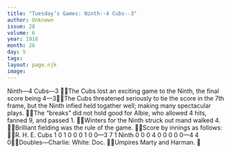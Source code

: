 ```yaml
---
title: "Tuesday’s Games: Ninth--4 Cubs--3"
author: Unknown
issue: 28
volume: 6
year: 1916
month: 26
day: V
tags:
layout: page.njk
image:
---
```

Ninth—4 Cubs—3 The Cubs lost an exciting game to the Ninth, the final score being 4—3The Cubs threatened seriously to tie the score in the 7th frame, but the Ninth infied held togather well; making many spectacular plays. The “breaks” did not hold good for Albie, who allowed 4 hits, fanned 9, and passed 1. Winters for the Ninth struck out mand walked 4. Brilliant fielding was the rule of the game. Score by innings as follows: R. H. E. Cubs 1 0 1 0 0 0 1 0 0—3 7 1 Ninth 0 0 0 4 0 0 0 0 0—4 4 0Doubles—Charlie: White: Doc. Umpires Marty and Harman. 
